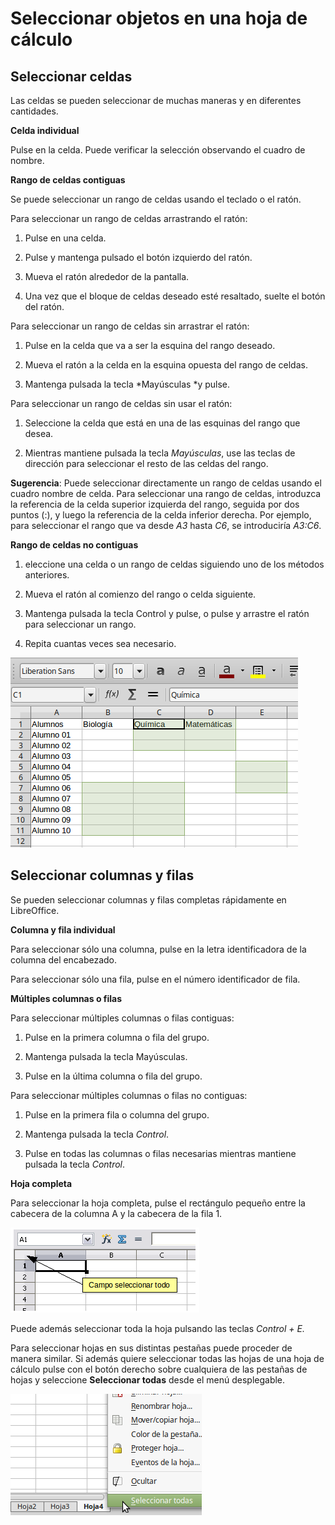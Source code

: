 
# Seleccionar objetos en una hoja de cálculo

## Seleccionar celdas

Las celdas se pueden seleccionar de muchas maneras y en diferentes cantidades.

**Celda individual**

Pulse en la celda. Puede verificar la selección observando el cuadro de nombre.

**Rango de celdas contiguas**

Se puede seleccionar un rango de celdas usando el teclado o el ratón.

Para seleccionar un rango de celdas arrastrando el ratón:

1. Pulse en una celda.

1. Pulse y mantenga pulsado el botón izquierdo del ratón.

1. Mueva el ratón alrededor de la pantalla.

1. Una vez que el bloque de celdas deseado esté resaltado, suelte el botón del ratón.


Para seleccionar un rango de celdas sin arrastrar el ratón:


1. Pulse en la celda que va a ser la esquina del rango deseado.

1. Mueva el ratón a la celda en la esquina opuesta del rango de celdas.

1. Mantenga pulsada la tecla *Mayúsculas *y pulse.


Para seleccionar un rango de celdas sin usar el ratón:

1. Seleccione la celda que está en una de las esquinas del rango que desea.

1. Mientras mantiene pulsada la tecla *Mayúsculas*, use las teclas de dirección para seleccionar el resto de las celdas del rango.

**Sugerencia**: Puede seleccionar directamente un rango de celdas usando el cuadro nombre de celda. Para seleccionar una rango de celdas, introduzca la referencia de la celda superior izquierda del rango, seguida por dos puntos (:), y luego la referencia de la celda inferior derecha. Por ejemplo, para seleccionar el rango que va desde *A3* hasta *C6*, se introduciría *A3:C6*.

**Rango de celdas no contiguas**

1. eleccione una celda o un rango de celdas siguiendo uno de los métodos anteriores.

1. Mueva el ratón al comienzo del rango o celda siguiente.

1. Mantenga pulsada la tecla Control y pulse, o pulse y arrastre el ratón para seleccionar un rango.

1. Repita cuantas veces sea necesario.

![](https://raw.githubusercontent.com/catedu/libreOffice-la-suite-ofimatica-libre/master/img/Seleccion_299.png)

## Seleccionar columnas y filas

Se pueden seleccionar columnas y filas completas rápidamente en LibreOffice.

**Columna y fila individual**

Para seleccionar sólo una columna, pulse en la letra identificadora de la columna del encabezado.

Para seleccionar sólo una fila, pulse en el número identificador de fila.

**Múltiples columnas o filas**

Para seleccionar múltiples columnas o filas contiguas:

1. Pulse en la primera columna o fila del grupo.

1. Mantenga pulsada la tecla Mayúsculas.

1. Pulse en la última columna o fila del grupo.

Para seleccionar múltiples columnas o filas no contiguas:

1. Pulse en la primera fila o columna del grupo.

1. Mantenga pulsada la tecla *Control*.

1. Pulse en todas las columnas o filas necesarias mientras mantiene pulsada la tecla *Control*.

**Hoja completa**

Para seleccionar la hoja completa, pulse el rectángulo pequeño entre la cabecera de la columna A y la cabecera de la fila 1.

![](https://raw.githubusercontent.com/catedu/libreOffice-la-suite-ofimatica-libre/master/img/Seleccion_300.png)

Puede además seleccionar toda la hoja pulsando las teclas *Control + E.*

Para seleccionar hojas en sus distintas pestañas puede proceder de manera similar. Si además quiere seleccionar todas las hojas de una hoja de cálculo pulse con el botón derecho sobre cualquiera de las pestañas de hojas y seleccione **Seleccionar todas** desde el menú desplegable.

![](https://raw.githubusercontent.com/catedu/libreOffice-la-suite-ofimatica-libre/master/img/Seleccion_301.png)




